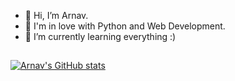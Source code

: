 - 👋 Hi, I’m Arnav.
- 👀 I'm in love with Python and Web Development.
- 🌱 I’m currently learning everything :)
##
[![Arnav's GitHub stats](https://github-readme-stats.vercel.app/api?username=arnavrneo&theme=blue-green&hide=stars)](https://github.com/arnavrneo/github-readme-stats)

<!---
arnavrneo/arnavrneo is a ✨ special ✨ repository because its `README.md` (this file) appears on your GitHub profile.
You can click the Preview link to take a look at your changes.
--->

